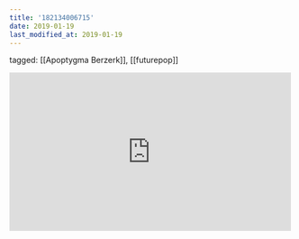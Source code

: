 ```yaml
---
title: '182134006715'
date: 2019-01-19
last_modified_at: 2019-01-19
---
```

tagged: [[Apoptygma Berzerk]], [[futurepop]]
<iframe allow="accelerometer; autoplay; clipboard-write; encrypted-media; gyroscope; picture-in-picture" allowfullscreen="" frameborder="0" height="281" id="youtube_iframe" src="https://www.youtube.com/embed/8JcgHNTGU10?feature=oembed&amp;enablejsapi=1&amp;origin=https://safe.txmblr.com&amp;wmode=opaque" width="500"></iframe>